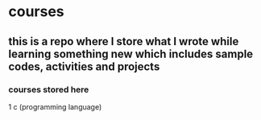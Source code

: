 # courses
## this is a repo where I store what I wrote while learning something new which includes sample codes, activities and projects
### courses stored here
1 c (programming language)
